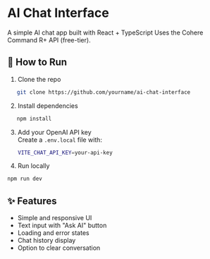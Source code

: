 # AI Chat Interface

A simple AI chat app built with React + TypeScript Uses the Cohere Command R+ API (free-tier).

## 🚀 How to Run

1. Clone the repo 
```bash 
   git clone https://github.com/yourname/ai-chat-interface
```
2. Install dependencies  
```bash
   npm install
```
3. Add your OpenAI API key  
   Create a `.env.local` file with:
   ```bash
   VITE_CHAT_API_KEY=your-api-key
   ```
4. Run locally  
```bash
npm run dev
```
## ✨ Features

- Simple and responsive UI
- Text input with "Ask AI" button
- Loading and error states
- Chat history display
- Option to clear conversation